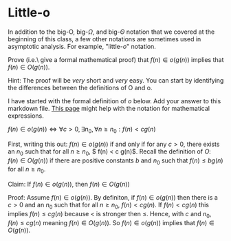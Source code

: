 # Little-o

In addition to the big-O, big-$\Omega$, and big-$\Theta$ notation that
we covered at the beginning of this class, a few other notations are sometimes
used in asymptotic analysis.  For example, "little-$o$" notation.

Prove (i.e.\ give a formal mathematical proof) that $f(n)\in o(g(n))$ implies
that $f(n)\in O(g(n))$.

Hint: The proof will be *very* short and *very* easy. You can start by
identifying the differences between the definitions of O and o.

I have started with the formal definition of $o$ below. Add your answer to this
markdown file. [This
page](https://docs.github.com/en/get-started/writing-on-github/working-with-advanced-formatting/writing-mathematical-expressions)
might help with the notation for mathematical expressions.

$f(n)\in o(g(n)) \iff \forall c>0, \exists n_0, \forall n\ge n_0: f(n) < c g(n)$

First, writing this out:
$f(n)\in o(g(n))$ if and only if for any  $c>0$, there exists an $n_0$ such that for all $n\ge n_0$, $ f(n) < c g(n)$. 
Recall the definition of $O$:
$f(n)\in O(g(n))$ if there are positive constants $b$ and $n_0$ such that $f(n) ≤ b g (n)$
for all $n ≥ n_0$.

Claim:
If $f(n)\in o(g(n))$, then $f(n)\in O(g(n))$


Proof:
Assume $f(n)\in o(g(n))$.
By definiton, if $f(n)\in o(g(n))$ then there is a $c>0$ and an $n_0$ such that for all $n\ge n_0$, $f(n) < c g(n)$. 
If $f(n) < c g(n)$ this implies $f(n) \le c g(n)$ because $<$ is stronger then $\le$. Hence, with $c$ and $n_0$, $f(n) ≤ c g (n)$ meaning $f(n)\in O(g(n))$. So  $f(n)\in o(g(n))$ implies
that $f(n)\in O(g(n))$.

